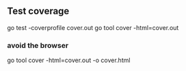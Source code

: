 ## Test coverage
go test -coverprofile cover.out
go tool cover -html=cover.out
### avoid the browser
go tool cover -html=cover.out -o cover.html
